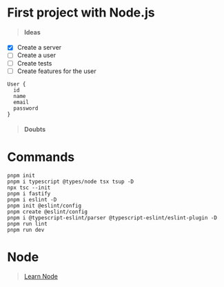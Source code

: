 # First project with Node.js

> #### Ideas

- [x] Create a server
- [ ] Create a user
- [ ] Create tests
- [ ] Create features for the user

```
User {
  id
  name
  email
  password
}
```

> #### Doubts

# Commands
```
pnpm init
pnpm i typescript @types/node tsx tsup -D
npx tsc --init
pnpm i fastify
pnpm i eslint -D
pnpm init @eslint/config
pnpm create @eslint/config
pnpm i @typescript-eslint/parser @typescript-eslint/eslint-plugin -D
pnpm run lint
pnpm run dev

```

# Node
> [Learn Node](https://nodejs.org/en/learn/getting-started/introduction-to-nodejs)

